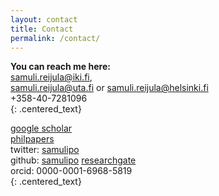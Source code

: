 ```yaml
---
layout: contact
title: Contact
permalink: /contact/
---
```

**You can reach me here:**  
<a href="mailto:samuli.reijula@iki.fi">samuli.reijula@iki.fi</a>,<br>
<a href="mailto:samuli.reijula@uta.fi">samuli.reijula@uta.fi</a> or <a href="mailto:samuli.reijula@helsinki.fi">samuli.reijula@helsinki.fi</a><br>
+358-40-7281096  
{: .centered_text}

<a href="https://scholar.google.fi/citations?user=piH1k6EAAAAJ&hl=en" target="_blank">google scholar</a>     
<a href="https://philpapers.org/profile/34787" target="_blank">philpapers</a>   
twitter: <a href="https://twitter.com/samulipo" target="_blank">samulipo</a>  
github: <a href="https://github.com/samulipo/" target="_blank">samulipo</a>
<a href="https://www.researchgate.net/profile/Samuli_Reijula" target="_blank">researchgate</a>        
orcid: 0000-0001-6968-5819   
{: .centered_text}
